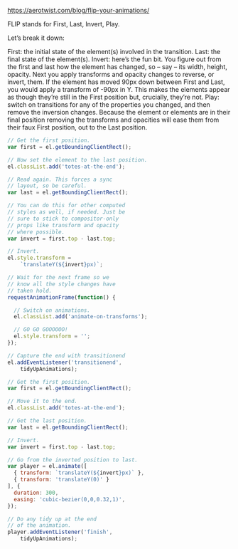 https://aerotwist.com/blog/flip-your-animations/

FLIP stands for First, Last, Invert, Play.

Let’s break it down:

First: the initial state of the element(s) involved in the transition.
Last: the final state of the element(s).
Invert: here’s the fun bit. You figure out from the first and last how the element has changed, so – say – its width, height, opacity. Next you apply transforms and opacity changes to reverse, or invert, them. If the element has moved 90px down between First and Last, you would apply a transform of -90px in Y. This makes the elements appear as though they’re still in the First position but, crucially, they’re not.
Play: switch on transitions for any of the properties you changed, and then remove the inversion changes. Because the element or elements are in their final position removing the transforms and opacities will ease them from their faux First position, out to the Last position.

```javascript
// Get the first position.
var first = el.getBoundingClientRect();

// Now set the element to the last position.
el.classList.add('totes-at-the-end');

// Read again. This forces a sync
// layout, so be careful.
var last = el.getBoundingClientRect();

// You can do this for other computed
// styles as well, if needed. Just be
// sure to stick to compositor-only
// props like transform and opacity
// where possible.
var invert = first.top - last.top;

// Invert.
el.style.transform =
    `translateY(${invert}px)`;

// Wait for the next frame so we
// know all the style changes have
// taken hold.
requestAnimationFrame(function() {

  // Switch on animations.
  el.classList.add('animate-on-transforms');

  // GO GO GOOOOOO!
  el.style.transform = '';
});

// Capture the end with transitionend
el.addEventListener('transitionend',
    tidyUpAnimations);
```


```javascript
// Get the first position.
var first = el.getBoundingClientRect();

// Move it to the end.
el.classList.add('totes-at-the-end');

// Get the last position.
var last = el.getBoundingClientRect();

// Invert.
var invert = first.top - last.top;

// Go from the inverted position to last.
var player = el.animate([
  { transform: `translateY(${invert}px)` },
  { transform: 'translateY(0)' }
], {
  duration: 300,
  easing: 'cubic-bezier(0,0,0.32,1)',
});

// Do any tidy up at the end
// of the animation.
player.addEventListener('finish',
    tidyUpAnimations);
```
